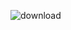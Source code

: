 ![download](https://github.com/Usama-Amjad/Certifications/assets/87925026/21012533-c5b8-446f-a697-5f066273e012)
